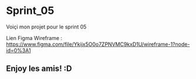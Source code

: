 # Sprint_05

Voiçi mon projet pour le sprint 05 

Lien Figma Wireframe : https://www.figma.com/file/Ykijx5O0o7ZPNVMC9kxD1U/wireframe-1?node-id=0%3A1


## Enjoy les amis! :D
